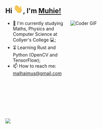 ## Hi <img src="https://github.com/ankitwarbhe/ankitwarbhe/blob/master/Hi.gif" width="29px">, I'm [Muhie!](https://ankitwarbhe.github.io) 
 
 

<img align="right" src="https://github.com/ankitwarbhe/ankitwarbhe/blob/master/developer.gif" alt="Coder GIF" width="300" height="200">







- :telescope: I'm currently studying Maths, Physics and Computer Science at Collyer's College 💻;
- :hourglass_flowing_sand: Learning Rust and Python (OpenCV and TensorFlow);
- 📫 How to reach me: malhaimus@gmail.com
<br><br><br><br>


<br><br><br><br>
<img align="" height='130px' src="https://github-readme-stats.vercel.app/api?username=ankitwarbhe&hide_title=true&show_icons=true&include_all_commits=true&line_height=21&bg_color=0,EC6C6C,FFD479,FFFC79,73FA79&theme=graywhite"> </img> 
